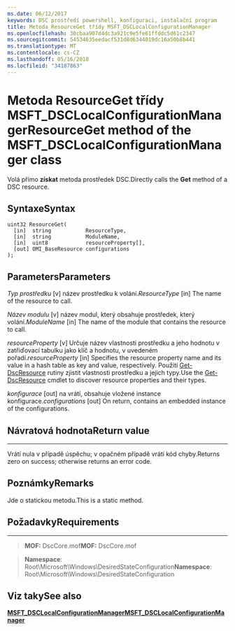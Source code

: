 ```yaml
---
ms.date: 06/12/2017
keywords: DSC prostředí powershell, konfiguraci, instalační program
title: Metoda ResourceGet třídy MSFT_DSCLocalConfigurationManager
ms.openlocfilehash: 30cbaa907d4dc3a921c9e5fe61ffddc5d61c2347
ms.sourcegitcommit: 54534635eedacf531d8d6344019dc16a50b8b441
ms.translationtype: MT
ms.contentlocale: cs-CZ
ms.lasthandoff: 05/16/2018
ms.locfileid: "34187863"
---
```

# <a name="resourceget-method-of-the-msftdsclocalconfigurationmanager-class"></a><span data-ttu-id="aa299-103">Metoda ResourceGet třídy MSFT_DSCLocalConfigurationManager</span><span class="sxs-lookup"><span data-stu-id="aa299-103">ResourceGet method of the MSFT_DSCLocalConfigurationManager class</span></span>

<span data-ttu-id="aa299-104">Volá přímo **získat** metoda prostředek DSC.</span><span class="sxs-lookup"><span data-stu-id="aa299-104">Directly calls the **Get** method of a DSC resource.</span></span>

<a name="syntax"></a><span data-ttu-id="aa299-105">Syntaxe</span><span class="sxs-lookup"><span data-stu-id="aa299-105">Syntax</span></span>
------

```mof
uint32 ResourceGet(
  [in]  string           ResourceType,
  [in]  string           ModuleName,
  [in]  uint8            resourceProperty[],
  [out] OMI_BaseResource configurations
);
```

<a name="parameters"></a><span data-ttu-id="aa299-106">Parameters</span><span class="sxs-lookup"><span data-stu-id="aa299-106">Parameters</span></span>
----------

<span data-ttu-id="aa299-107">*Typ prostředku* \[v\] název prostředku k volání.</span><span class="sxs-lookup"><span data-stu-id="aa299-107">*ResourceType* \[in\] The name of the resource to call.</span></span>

<span data-ttu-id="aa299-108">*Název modulu* \[v\] název modul, který obsahuje prostředek, který volání.</span><span class="sxs-lookup"><span data-stu-id="aa299-108">*ModuleName* \[in\] The name of the module that contains the resource to call.</span></span>

<span data-ttu-id="aa299-109">*resourceProperty* \[v\] Určuje název vlastnosti prostředku a jeho hodnotu v zatřiďovací tabulku jako klíč a hodnotu, v uvedeném pořadí.</span><span class="sxs-lookup"><span data-stu-id="aa299-109">*resourceProperty* \[in\] Specifies the resource property name and its value in a hash table as key and value, respectively.</span></span> <span data-ttu-id="aa299-110">Použití [Get-DscResource](https://technet.microsoft.com/library/dn521625.aspx) rutiny zjistit vlastnosti prostředku a jejich typy.</span><span class="sxs-lookup"><span data-stu-id="aa299-110">Use the [Get-DscResource](https://technet.microsoft.com/library/dn521625.aspx) cmdlet to discover resource properties and their types.</span></span>

<span data-ttu-id="aa299-111">*konfigurace* \[out\] na vrátí, obsahuje vložené instance konfigurace.</span><span class="sxs-lookup"><span data-stu-id="aa299-111">*configurations* \[out\] On return, contains an embedded instance of the configurations.</span></span>

## <a name="return-value"></a><span data-ttu-id="aa299-112">Návratová hodnota</span><span class="sxs-lookup"><span data-stu-id="aa299-112">Return value</span></span>
------------

<span data-ttu-id="aa299-113">Vrátí nula v případě úspěchu; v opačném případě vrátí kód chyby.</span><span class="sxs-lookup"><span data-stu-id="aa299-113">Returns zero on success; otherwise returns an error code.</span></span>

## <a name="remarks"></a><span data-ttu-id="aa299-114">Poznámky</span><span class="sxs-lookup"><span data-stu-id="aa299-114">Remarks</span></span>

<span data-ttu-id="aa299-115">Jde o statickou metodu.</span><span class="sxs-lookup"><span data-stu-id="aa299-115">This is a static method.</span></span>

## <a name="requirements"></a><span data-ttu-id="aa299-116">Požadavky</span><span class="sxs-lookup"><span data-stu-id="aa299-116">Requirements</span></span>
------------
><span data-ttu-id="aa299-117">**MOF:** DscCore.mof</span><span class="sxs-lookup"><span data-stu-id="aa299-117">**MOF:** DscCore.mof</span></span>

><span data-ttu-id="aa299-118">**Namespace**: Root\Microsoft\Windows\DesiredStateConfiguration</span><span class="sxs-lookup"><span data-stu-id="aa299-118">**Namespace**: Root\Microsoft\Windows\DesiredStateConfiguration</span></span>


## <a name="see-also"></a><span data-ttu-id="aa299-119">Viz taky</span><span class="sxs-lookup"><span data-stu-id="aa299-119">See also</span></span>


[<span data-ttu-id="aa299-120">**MSFT_DSCLocalConfigurationManager**</span><span class="sxs-lookup"><span data-stu-id="aa299-120">**MSFT_DSCLocalConfigurationManager**</span></span>](msft-dsclocalconfigurationmanager.md)